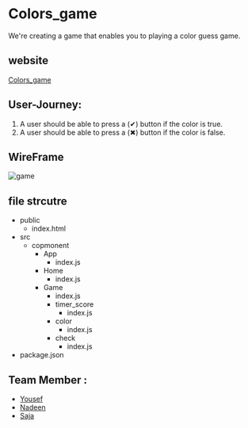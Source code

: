 # Colors_game
We're creating a game that enables you to playing a color guess game.

## website 
[Colors_game](https://colors-game1.herokuapp.com)

## User-Journey:
1. A user should be able to press a (✔) button if the color is true.
2. A user should be able to press a (✖) button if the color is false.

## WireFrame
![game](https://user-images.githubusercontent.com/48320569/63331789-18ec3500-c33f-11e9-89a7-c562297bd900.jpg)

## file strcutre 
- public
  - index.html
- src
  - copmonent
    - App
       - index.js
    - Home
       - index.js
    - Game
       - index.js
       - timer_score
         - index.js
       - color
         - index.js
       - check
         - index.js  
- package.json

## Team Member :
 
 - [Yousef](https://github.com/YousefQwasmeh)
 - [Nadeen](https://github.com/Nadeen123)
 - [Saja](https://github.com/SajaLahaleeh)
